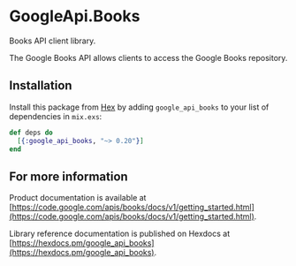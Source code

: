# GoogleApi.Books

Books API client library.

The Google Books API allows clients to access the Google Books repository.

## Installation

Install this package from [Hex](https://hex.pm) by adding
`google_api_books` to your list of dependencies in `mix.exs`:

```elixir
def deps do
  [{:google_api_books, "~> 0.20"}]
end
```

## For more information

Product documentation is available at [https://code.google.com/apis/books/docs/v1/getting_started.html](https://code.google.com/apis/books/docs/v1/getting_started.html).

Library reference documentation is published on Hexdocs at
[https://hexdocs.pm/google_api_books](https://hexdocs.pm/google_api_books).
